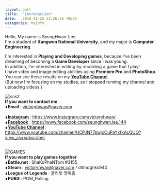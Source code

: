 ```yaml
---
layout: post
title:  "Introduction"
date:   2019-11-25 21:26:36 +0530
categories: MyInfo
---
```

Hello, My name is SeungHwan-Lee. <br>
I'm a student of **Kangwon National University**, and my major is **Computer Engineering**.<br>


I'm interested in **Playing and Developing games**, because I've been dreaming of becoming a **Game Developer** since I was young.<br>
In addition, I'm interested in editing by recording a game that I play! <br>
I have video and image editing abilities using **Premiere Pro** and **PhotoShop**.<br>
You can see these results on my **[YouTube Channel]**.<br>
(But now I'm focusing on my studies, so I stopped running my channel and uploading videos.)<br>

![sns2](https://user-images.githubusercontent.com/57661571/69612927-01c28f00-1074-11ea-811b-8d5660b7240c.png) <br>
**If you want to contact me**<br>
∎**Email**    : victoryhwan@naver.com<br><br>
∎**[Instagram]** : https://www.instagram.com/victoryhwan/<br>
∎**[Facebook]**  : https://www.facebook.com/seunghwan.lee.144<br>
∎**[YouTube Channel]** : https://www.youtube.com/channel/UCPJN77pwjcCuPaYxfkAcQUQ?view_as=subscriber<br><br>

![GAMES](https://user-images.githubusercontent.com/57661571/69610844-f705fb00-106f-11ea-8c63-24684faa3f57.png) <br>
**If you want to play games together**<br>
∎**Battle.net** : ShaKoPhaNTom #3155<br>
∎**Steam**   : victoryhwan@naver.com / dltmdghks940<br>
∎**League of Legends** : 굴러랏 맹독충<br>
∎**PUBG** : PGM_Rolling<br>

[Instagram]: https://www.instagram.com/victoryhwan/
[Facebook]: https://www.facebook.com/seunghwan.lee.144
[YouTube Channel]: https://www.youtube.com/channel/UCPJN77pwjcCuPaYxfkAcQUQ?view_as=subscriber